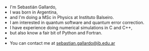 - I'm Sebastián Gallardo,
- I was born in Argentina,
- and I'm doing a MSc in Physics at Instituto Balseiro.
- I am interested in quantum software and quantum error correction.
- I have experience doing numerical simulations in C and C++,
- but also know a fair bit of Python and Fortran.
- 
- You can contact me at sebastian.gallardo@ib.edu.ar
